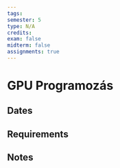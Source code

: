 ```yaml
---
tags: 
semester: 5
type: N/A
credits: 
exam: false
midterm: false
assignments: true 
---
```

# GPU Programozás 
## Dates
## Requirements
## Notes
